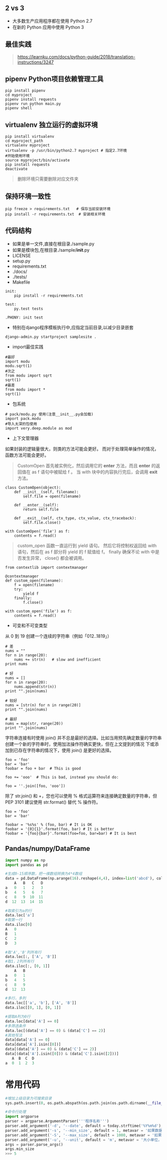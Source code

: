 ## 2 vs 3
* 大多数生产应用程序都在使用 Python 2.7
* 在新的 Python 应用中使用 Python 3

## 最佳实践
> https://learnku.com/docs/python-guide/2018/translation-instructions/3247

## pipenv Python项目依赖管理工具

```
pip install pipenv
cd myproject
pipenv install requests
pipenv run python main.py
pipenv shell
```

## virtualenv 独立运行的虚拟环境
```
pip install virtualenv
cd myproject_path
virtualenv myproject
virtualenv -p /usr/bin/python2.7 myproject # 指定2.7环境
#开始使用环境
source myproject/bin/activate
pip install requests
deactivate
```

> 删除环境只需要删除对应文件夹

## 保持环境一致性
```
pip freeze > requirements.txt   # 保存当前安装环境
pip install -r requirements.txt  # 安装相关环境
```

## 代码结构
* 如果是单一文件,直接在根目录./sample.py
* 如果是模块包,在根目录./sample/__init__.py
* LICENSE
* setup.py
* requirements.txt
* ./docs/
* ./tests/
* Makefile
```
init:
    pip install -r requirements.txt

test:
    py.test tests

.PHONY: init test
```
* 特别在django程序模板执行中,应指定当前目录,以减少目录嵌套
```
django-admin.py startproject samplesite .
```

* import最佳实践
```
#最好
import modu
modu.sqrt(1)
#次之
from modu import sqrt
sqrt(1)
#最差
from modu import *
sqrt(1)
```

* 包系统
```
# pack/modu.py 使用(注意__init__.py会加载)
import pack.modu
#导入太深的包使用
import very.deep.module as mod
```

* 上下文管理器

如果封装的逻辑量很大，则类的方法可能会更好。 而对于处理简单操作的情况，函数方法可能会更好。

> CustomOpen 首先被实例化，然后调用它的 __enter__ 方法，而且 __enter__ 的返回值在 as f 语句中被赋给 f 。 当 with 块中的内容执行完后，会调用 __exit__ 方法。

```
class CustomOpen(object):
    def __init__(self, filename):
        self.file = open(filename)

    def __enter__(self):
        return self.file

    def __exit__(self, ctx_type, ctx_value, ctx_traceback):
        self.file.close()

with CustomOpen('file') as f:
    contents = f.read()
```

> custom_open 函数一直运行到 yield 语句。 然后它将控制权返回给 with 语句，然后在 as f 部分将 yield 的 f 赋值给 f。 finally 确保不论 with 中是否发生异常， close() 都会被调用。

```
from contextlib import contextmanager

@contextmanager
def custom_open(filename):
    f = open(filename)
    try:
        yield f
    finally:
        f.close()

with custom_open('file') as f:
    contents = f.read()
```

* 可变和不可变类型

从 0 到 19 创建一个连续的字符串（例如「012..1819」）

```
# 差
nums = ""
for n in range(20):
    nums += str(n)   # slow and inefficient
print nums

# 好
nums = []
for n in range(20):
    nums.append(str(n))
print "".join(nums)

# 较好
nums = [str(n) for n in range(20)]
print "".join(nums)

# 最好
nums = map(str, range(20))
print "".join(nums)
```

字符串连接有时使用 join() 并不总是最好的选择。比如当用预先确定数量的字符串创建一个新的字符串时，使用加法操作符确实更快，但在上文提到的情况 下或添加到已存在字符串的情况下，使用 join() 是更好的选择。

```
foo = 'foo'
bar = 'bar'
foobar = foo + bar  # This is good

foo += 'ooo'  # This is bad, instead you should do:

foo = ''.join([foo, 'ooo'])
```

除了 str.join() 和 +，您也可以使用 % 格式运算符来连接确定数量的字符串，但 PEP 3101 建议使用 str.format() 替代 % 操作符。

```
foo = 'foo'
bar = 'bar'

foobar = '%s%s' % (foo, bar) # It is OK
foobar = '{0}{1}'.format(foo, bar) # It is better
foobar = '{foo}{bar}'.format(foo=foo, bar=bar) # It is best
```

## Pandas/numpy/DataFrame

```python
import numpy as np
import pandas as pd

#生成0-15顺序数，把一维数组转换为4*4数组
data = pd.DataFrame(np.arange(16).reshape(4,4), index=list('abcd'), columns=list('ABCD'))
    A   B   C   D
a   0   1   2   3
b   4   5   6   7
c   8   9  10  11
d  12  13  14  15

#取索引为a的行
data.loc['a']
#取第一行
data.iloc[0]
A   0
B   1
C   2
D   3

#取'A','B'列所有行
data.loc[:, ['A', 'B']]
#取1，2列所有行
data.iloc[:, [0, 1]]
    A   B
a   0   1
b   4   5
c   8   9
d  12  13

#多行，多列
data.loc[['a', 'b'], ['A', 'B']]
data.iloc[[0, 1], [0, 1]]

#提取A列为0行
data.loc[data['A'] == 0]
#多筛选条件
data.loc[(data['A'] == 0) & (data['C'] == 2)]
#其他写法
data[data['A'] == 0]
data[data['A'].isin([0])]
data[(data['A'] == 0) & (data['C'] == 2)]
data[(data['A'].isin([0])) & (data['C'].isin([2]))]
   A  B  C  D
a  0  1  2  3

```

# 常用代码

```python
#增加上级目录为可搜索目录
sys.path.insert(0, os.path.abspath(os.path.join(os.path.dirname(__file__), '..')))

#命令行处理
import argparse
parser = argparse.ArgumentParser('''程序名称''')
parser.add_argument('-d', '--date', default = today.strftime('%Y%m%d'), metavar = '发布数据的日期')
parser.add_argument('-s', '--min_size', default = 1, metavar = '如果数据量小于`min-size`, 退出')
parser.add_argument('-S', '--max_size', default = 1000, metavar = '如果数据量大于`max-size`, 退出')
parser.add_argument('-u', '--unit', default = 'm', metavar = '大小单位，默认为m，可以指定k、m, 可以为浮点数')
args = parser.parse_args()
args.min_size
>>> 5

```
